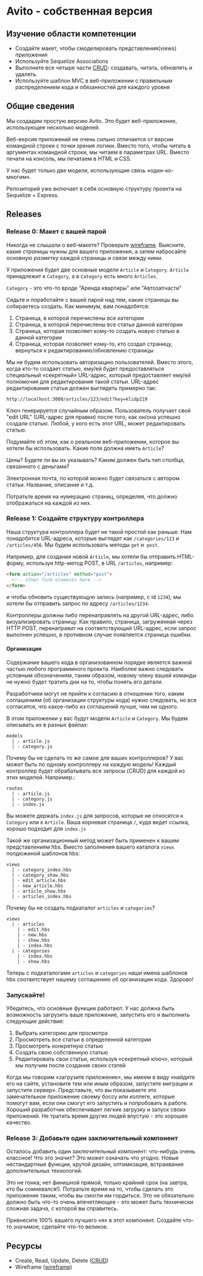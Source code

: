 # Avito - собственная версия

## Изучение области компетенции

* Создайте макет, чтобы смоделировать представления(views) приложения
* Используйте Sequelize Associations
* Выполните все четыре части [CRUD][]: создавать, читать, обновлять и удалять. 
* Используйте шаблон MVC в веб-приложении с правильным распределением кода и обязанностей для каждого уровня 

## Общие сведения

Мы создадим простую версию Avito. Это будет веб-приложение, использующее несколько моделей. 

Веб-версия приложений не очень сильно отличается от версии командной строки с точки зрения логики. Вместо того, чтобы читать в аргументах командной строки, мы читаем в параметрах URL. Вместо печати на консоль, мы печатаем в HTML и CSS.

У нас будет только две модели, использующие связь «один-ко-многим». 

Репозиторий уже включает в себя основную структуру проекта на Sequelize + Express.


## Releases

### Release 0: Макет с вашей парой

Никогда не слышали о веб-макете? Проверьте [wireframe][wireframe]. Выясните, какие *страницы* нужны для вашего приложения, а затем набросайте основную *разметку* каждой страницы и *связи* между ними.

У приложения будет две основные модели `Article` и `Category`.  `Article` принадлежит к `Category`, а в `Category` есть много `Articles`.

`Category` - это что-то вроде "Аренда квартиры" или "Автозапчасти"

Сядьте и поработайте с вашей парой над тем, какие страницы вы собираетесь создать.
Как минимум, вам понадобятся:

1. Страница, в которой перечислены все категории
2. Страница, в которой перечислены все статьи данной категории
3. Страница, которая позволяет кому-то создать новую статью в данной категории
4. Страница, которая позволяет кому-то, кто создал страницу, вернуться к редактированию/обновлению страницы

Мы не будем использовать авторизацию пользователей. Вместо этого, когда кто-то создает статью, ему/ей будет предоставляться специальный «секретный» URL-адрес, который предоставляет ему/ей полномочия для редактирования такой статьи. URL-адрес редактирования статьи должен выглядеть примерно так:

```text
http://localhost:3000/articles/123/edit?key=klidp219
```

Ключ генерируется случайным образом. Пользователь получает свой "edit URL" (URL-адрес для правки) после того, как он/она успешно создали статью. Любой, у кого есть этот URL, может редактировать статью. 

Подумайте об этом, как о реальном веб-приложении, которое вы хотели бы использовать.
Какие поля должна иметь `Article`?

Цены? Будете ли вы их указывать? Каким должен быть тип столбца, связанного с деньгами?

Электронная почта, по которой можно будет связаться с автором статьи. Название, описание и т.д.

Потратьте время на нумерацию страниц, определяя, что должно отображаться на каждой из них. 

### Release 1: Создайте структуру контроллера

Наша структура контроллера будет не такой простой как раньше. Нам понадобятся URL-адреса, которые выглядят как `/categories/123` и `/articles/456`. Мы будем использовать методы `get` и` post`.

Например, для создания новой `Article`, мы хотели бы отправить HTML-форму, используя http-метод POST, в URL `/articles`, например:

```html
<form action="/articles" method="post">
  <!-- other form elements here -->
</form>
```

и чтобы обновить существующую запись (например, с id `1234`), мы хотели бы отправить запрос по адресу `/articles/1234`.


Контроллеры должны либо перенаправлять на другой URL-адрес, либо визуализировать страницу. Как правило, страница, загруженная через HTTP POST, перенаправит на соответствующий URL-адрес, если запрос выполнен успешно, в противном случае появляется страница ошибки.

#### Организация

Содержание вашего кода в организованном порядке является важной частью любого программного проекта. Наиболее важно следовать условным обозначениям, таким образом, новому члену вашей команды не нужно будет тратить дни на то, чтобы понять его детали.


Разработчики могут не прийти к согласию в отношении того, каким соглашениям (об организации структуры кода) нужно следовать, но все согласятся, что какое-либо из соглашений лучше, чем ни одного. 

В этом приложении у вас будут модели `Article` и `Category`. Мы будем описывать их в разных файлах:


```text
models
  | - article.js
  | - category.js
```

Почему бы не сделать то же самое для ваших контроллеров? У вас может быть по одному контроллеру на каждую модель! Каждый контроллер будет обрабатывать все запросы (CRUD) для каждой из этих моделей. Например.:


```text
routes
  | - article.js
  | - category.js
  | - index.js
```

Вы можете держать `index.js` для запросов, которые не относятся к `Category` или к `Article`. Ваша корневая страница `/`, куда ведет ссылка, хорошо подходит для `index.js`

Такой же организационный метод может быть применен к вашим представлениям hbs. Вместо заполнения вашего каталога `views` полдюжиной шаблонов hbs:

```text
views
  | - category_index.hbs
  | - category_show.hbs
  | - edit_article.hbs
  | - new_article.hbs
  | - article_show.hbs
  | - articles_index.hbs
```

Почему бы не создать подкаталог `articles` и `categories`?

```
views
  | - articles
    | - edit.hbs
    | - new.hbs
    | - show.hbs
    | - index.hbs
  | - categories
    | - index.hbs
    | - show.hbs
```

Теперь с подкаталогами `articles` и `categories` наши имена шаблонов hbs соответствует нашему соглашению об организации кода. Здорово!


### Запускайте!

Убедитесь, что основные функции работают. У нас должна быть возможность загрузить ваше приложение, запустить его и выполнить следующие действия:

1. Выбрать категорию для просмотра
2. Просмотреть все статьи в определенной категории
3. Просмотреть конкретную статью
4. Создать свою собственную статью
5. Редактировать свои статьи, используя «секретный ключ», который мы получим после создания своих статей 

Когда мы говорим «загрузите приложение», мы имеем в виду «найдите его на сайте, установите тем или иным образом, запустите миграции и запустите сервер». Представьте, что вы показываете это замечательное приложение своему боссу или коллеге, которые помогут вам, если они смогут его запустить и попробовать в работе. Хороший разработчик обеспечивает легкие загрузку и запуск своих приложений. Не тратить время других людей впустую - это хорошее качество.


### Release 3: Добавьте один заключительный компонент

Осталось добавить один заключительный компонент: что-нибудь очень классное! Что это значит? Это может означать что угодно. Новые нестандартные функции, крутой дизайн, оптимизация, встраивание дополнительных технологий.

Это не гонка; нет финишной прямой, только крайний срок (на завтра, кто бы сомневался!).
Потратьте время на то, чтобы сделать это приложение таким, чтобы вы смогли им гордиться. Это не обязательно должно быть что-то очень впечетляющее - это может быть технически сложная задача, с которой вы справитесь.

Привнесите 100% вашего лучшего «я» в этот компонент. Создайте что-то значимое; сделайте что-то великое.


## Ресурсы

* Create, Read, Update, Delete ([CRUD][])
* Wireframe ([wireframe][])

[CRUD]: http://en.wikipedia.org/wiki/Create,_read,_update_and_delete
[wireframe]: http://en.wikipedia.org/wiki/Website_wireframe
